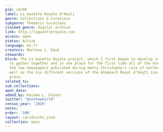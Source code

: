 ```yaml
---
pid: cds98
label: La Gazette Royale d'Haïti
genre: Collections & Curations
subgenre: Thematic Curations
claimed_genre: digital archive
link: http://lagazetteroyale.com
access: open
status: Active
language: en,fr
creators: Marlene L. Daut
stewards:
blurb: The La Gazette Royale project, which I first began to develop in 2014, is designed
  to gather together and in one place for the first time all of the known issues of
  the two newspapers published during Henry Christophe’s rule of northern Haiti, as
  well as the six different versions of the Almanach Royal d’Hayti issued by the royal
  press.
related_to:
sub_collections:
open_data:
added_by: Kaiama L. Glover
twitter: "@inthewhirld"
census_year: '2020'
notes:
order: '100'
layout: caridischo_item
collection: main
---
```

